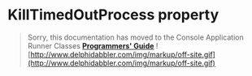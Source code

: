 <a href='Hidden comment: 
$Rev$
$Date$
'></a>

# KillTimedOutProcess property #

> Sorry, this documentation has moved to the Console Application Runner Classes **[Programmers' Guide](http://wiki.delphidabbler.com/index.php/Docs/TPJCustomConsoleAppKillTimedOutProcess)** ![http://www.delphidabbler.com/img/markup/off-site.gif](http://www.delphidabbler.com/img/markup/off-site.gif)
